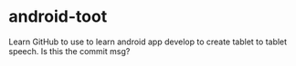 # android-toot
Learn GitHub to use to learn android app develop to create tablet to tablet speech.
Is this the commit msg?
